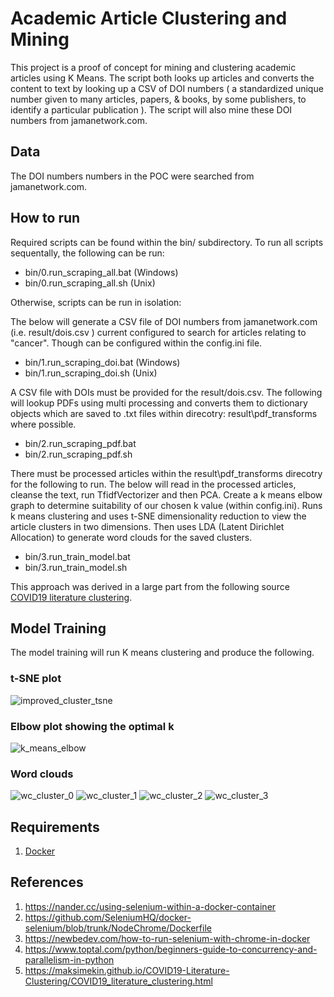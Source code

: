 
# Academic Article Clustering and Mining 

This project is a proof of concept for mining and clustering academic articles using K Means. The script both looks up articles and converts the content to text by looking up a CSV of DOI numbers ( a standardized unique number given to many articles, papers, & books, by some publishers, to identify a particular publication ). The script will also mine these DOI numbers from jamanetwork.com. 

## Data

The DOI numbers numbers in the POC were searched from jamanetwork.com.

## How to run
Required scripts can be found within the bin/ subdirectory.
To run all scripts sequentally, the following can be run:

 - bin/0.run_scraping_all.bat (Windows)
 - bin/0.run_scraping_all.sh (Unix)

Otherwise, scripts can be run in isolation:

The below will generate a CSV file of DOI numbers from jamanetwork.com (i.e. result/dois.csv ) current configured to search for articles relating to "cancer". Though can be configured within the config.ini file. 

 - bin/1.run_scraping_doi.bat (Windows) 
 - bin/1.run_scraping_doi.sh (Unix)

A CSV file with DOIs must be provided for the result/dois.csv. The following will lookup PDFs using multi processing and converts them to dictionary objects which are saved to .txt files within direcotry: result\pdf_transforms where possible. 
- bin/2.run_scraping_pdf.bat
- bin/2.run_scraping_pdf.sh 

There must be processed articles within the result\pdf_transforms direcotry for the following to run. The below will read in the processed articles, cleanse the text, run TfidfVectorizer and then PCA. Create a k means elbow graph to determine suitability of our chosen k value (within config.ini). Runs k means clustering and uses t-SNE dimensionality reduction to view the article clusters in two dimensions. Then uses LDA (Latent Dirichlet Allocation) to generate word clouds for the saved clusters. 
 
- bin/3.run_train_model.bat
- bin/3.run_train_model.sh

This approach was derived in a large part from the following source [COVID19 literature clustering](https://maksimekin.github.io/COVID19-Literature-Clustering/COVID19_literature_clustering.html).

## Model Training

The model training will run K means clustering and produce the following.

### t-SNE plot 
![improved_cluster_tsne](https://user-images.githubusercontent.com/81447748/144386061-2498a4a3-2e8c-41d3-ae74-39de42b268e6.png)

### Elbow plot showing the optimal k 
![k_means_elbow](https://user-images.githubusercontent.com/81447748/144386189-07bb73b3-665e-4beb-81d5-0589bd65a0ad.png)

### Word clouds 
![wc_cluster_0](https://user-images.githubusercontent.com/81447748/144386308-a8ccc5d7-e9dd-4381-a69c-8af4a42dbf12.png)
![wc_cluster_1](https://user-images.githubusercontent.com/81447748/144386385-60ce287e-18e6-4809-bcc7-96143b601ce4.png)
![wc_cluster_2](https://user-images.githubusercontent.com/81447748/144386436-9bde9242-1994-4830-9b96-8c2d30b84c40.png)
![wc_cluster_3](https://user-images.githubusercontent.com/81447748/144386507-39d70836-1233-4b8e-af0a-febd25ade4c5.png)

## Requirements
 1.  [Docker](https://www.docker.com/products/personal)  
## References 
 1. https://nander.cc/using-selenium-within-a-docker-container
 2. https://github.com/SeleniumHQ/docker-selenium/blob/trunk/NodeChrome/Dockerfile
 3. https://newbedev.com/how-to-run-selenium-with-chrome-in-docker
 4. https://www.toptal.com/python/beginners-guide-to-concurrency-and-parallelism-in-python
 6. https://maksimekin.github.io/COVID19-Literature-Clustering/COVID19_literature_clustering.html
